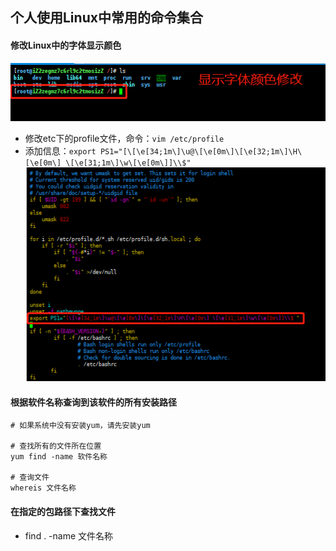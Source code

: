 ## 个人使用Linux中常用的命令集合

#### 修改Linux中的字体显示颜色
![command-修改字体颜色.jpg](../resource/linux/command-修改字体颜色.jpg)
* 修改etc下的profile文件，命令：`vim /etc/profile`
* 添加信息：`export PS1="[\[\e[34;1m\]\u@\[\e[0m\]\[\e[32;1m\]\H\[\e[0m\] \[\e[31;1m\]\w\[\e[0m\]]\\$"`
![command-字体颜色添加命令.jpg](../resource/linux/command-字体颜色添加命令.jpg)
  
#### 根据软件名称查询到该软件的所有安装路径
```shell
# 如果系统中没有安装yum，请先安装yum

# 查找所有的文件所在位置
yum find -name 软件名称

# 查询文件
whereis 文件名称
```

#### 在指定的包路径下查找文件
* find . -name 文件名称
